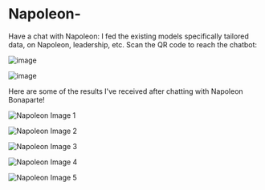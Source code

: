 # Napoleon-
Have a chat with Napoleon: I fed the existing models specifically tailored data, on Napoleon, leadership, etc. Scan the QR code to reach the chatbot:

![image](https://github.com/user-attachments/assets/20769e4b-b923-43cd-90de-3958d180204d)

![image](https://github.com/user-attachments/assets/10b1dc14-dfea-48e7-abad-d7707bc1849e)

Here are some of the results I've received after chatting with Napoleon Bonaparte!

![Napoleon Image 1](https://i.imgur.com/yZZNdSe.jpg)

![Napoleon Image 2](https://i.imgur.com/kRtASsr.jpg)

![Napoleon Image 3](https://i.imgur.com/S365uvh.jpg)

![Napoleon Image 4](https://i.imgur.com/IOTya3x.jpg)

![Napoleon Image 5](https://i.imgur.com/ZcAgPqv.jpg)

